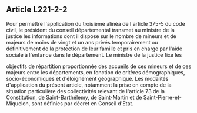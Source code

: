 ## Article L221-2-2

Pour permettre l'application du troisième alinéa de l'article 375-5 du code civil, le président du conseil
départemental transmet au ministre de la justice les informations dont il dispose sur le nombre de mineurs
et de majeurs de moins de vingt et un ans privés temporairement ou définitivement de la protection de leur
famille et pris en charge par l'aide sociale à l'enfance dans le département. Le ministre de la justice fixe les


objectifs de répartition proportionnée des accueils de ces mineurs et de ces majeurs entre les départements,
en fonction de critères démographiques, socio-économiques et d'éloignement géographique. Les modalités
d'application du présent article, notamment la prise en compte de la situation particulière des collectivités
relevant de l'article 73 de la Constitution, de Saint-Barthélemy, de Saint-Martin et de Saint-Pierre-et-
Miquelon, sont définies par décret en Conseil d'Etat.

